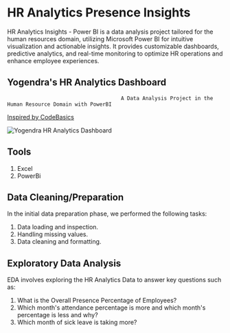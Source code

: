 # HR Analytics Presence Insights
HR Analytics Insights - Power BI is a data analysis project tailored for the human resources domain, utilizing Microsoft Power BI for intuitive visualization and actionable insights. It provides customizable dashboards, predictive analytics, and real-time monitoring to optimize HR operations and enhance employee experiences.
## Yogendra's HR Analytics Dashboard
                                          
                                         A Data Analysis Project in the Human Resource Domain with PowerBI
                                              
   [Inspired by CodeBasics](https://youtu.be/JC66t9eM10s?si=5d06Ggce6afy-5Wz)

![Yogendra HR Analytics Dashboard](https://github.com/user-attachments/assets/53578f06-f051-407f-b6b8-742607b913f6)



## Tools
1. Excel
2. PowerBi

## Data Cleaning/Preparation
In the initial data preparation phase, we performed the following tasks:
1. Data loading and inspection. 
2. Handling missing values.
3. Data cleaning and formatting.
## Exploratory Data Analysis
EDA involves exploring the HR Analytics Data to answer key questions such as:
1. What is the Overall Presence Percentage of Employees?
2. Which month's attendance percentage is more and which month's percentage is less and why?
3. Which month of sick leave is taking more?

